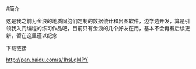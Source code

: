 #简介

这是我之前为金浪的地质同胞们定制的数据统计和出图软件，边学边开发，算是引领我入门编程的练习作品吧，目前只有金浪的几个好友在用，基本不会再有后续更新，留在这里谨以纪念

下载链接

http://pan.baidu.com/s/1hsLqMPY
